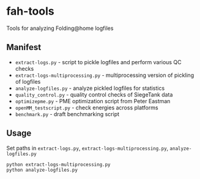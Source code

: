 # fah-tools
Tools for analyzing Folding@home logfiles

## Manifest
* `extract-logs.py` - script to pickle logfiles and perform various QC checks
* `extract-logs-multiprocessing.py` - multiprocessing version of pickling of logfiles
* `analyze-logfiles.py` - analyze pickled logfiles for statistics
* `quality_control.py` - quality control checks of SiegeTank data
* `optimizepme.py` - PME optimization script from Peter Eastman
* `openMM_testscript.py` - check energies across platforms
* `benchmark.py` - draft benchmarking script

## Usage

Set paths in `extract-logs.py`, `extract-logs-multiprocessing.py`, `analyze-logfiles.py`
```
python extract-logs-multiprocessing.py
python analyze-logfiles.py
```
